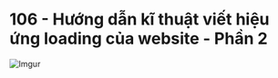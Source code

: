 # 106 - Hướng dẫn kĩ thuật viết hiệu ứng loading của website - Phần 2

![Imgur](https://i.imgur.com/m0aC53z.png)   